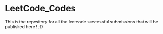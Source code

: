 # LeetCode_Codes
This is the repository for all the leetcode successful submissions that will be published here ! ;D
